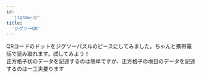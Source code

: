 ```yaml
---
id:
  'jigsaw-qr'
title:
  'ジグソーQR'
---
```


QRコードのドットをジグソーパズルのピースにしてみました。ちゃんと携帯電話で読み取れます。試してみよう！<br>正方格子状のデータを記述するのは簡単ですが、正方格子の境目のデータを記述するのは一工夫要ります
